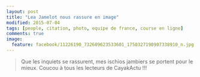 ```yaml
---
layout: post
title: "Lea Jamelot nous rassure en image"
modified: 2015-07-04
tags: [people, citation, photo, equipe de france, course en ligne]
comments: true
image:
  feature: facebook/11226190_732609623533601_1750327190907338910_n.jpg
---
```


> Que les inquiets se rassurent, mes ischios jambiers se portent pour le mieux. Coucou à tous les lecteurs de CayakActu !!!
